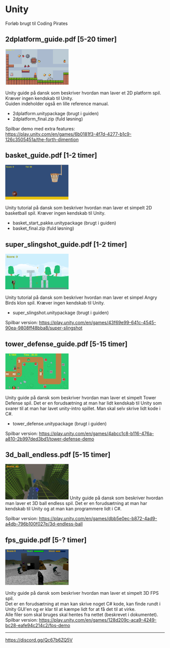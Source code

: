 # Unity
Forløb brugt til Coding Pirates

## 2dplatform_guide.pdf [5-20 timer]  
<img src="images/2dplatform_guide.png" width="200">  

Unity guide på dansk som beskriver hvordan man laver et 2D platform spil. Kræver ingen kendskab til Unity.  
Guiden indeholder også en lille reference manual.
* 2dplatform.unitypackage (brugt i guiden)  
* 2dplatform_final.zip (fuld løsning)  

Spilbar demo med extra features: https://play.unity.com/en/games/6b0181f3-4f7d-4277-b1c9-126c3505451a/the-forth-dimention  


## basket_guide.pdf [1-2 timer]  
<img src="images/basket_guide.png" width="200">

Unity tutorial på dansk som beskriver hvordan man laver et simpelt 2D basketball spil. Kræver ingen kendskab til Unity.  
* basket_start_pakke.unitypackage (brugt i guiden)  
* basket_final.zip (fuld løsning)

## super_slingshot_guide.pdf [1-2 timer]  
<img src="images/super_slingshot_guide.png" width="200">

Unity tutorial på dansk som beskriver hvordan man laver et simpel Angry Birds klon spil. Kræver ingen kendskab til Unity.  
* super_slingshot.unitypackage (brugt i guiden)  

Spilbar version: https://play.unity.com/en/games/43f69e99-641c-4545-90ea-9808ff48bba8/super-slingshot  


## tower_defense_guide.pdf [5-15 timer]  
<img src="images/tower_defense_guide.png" width="200">

Unity guide på dansk som beskriver hvordan man laver et simpelt Tower Defense spil.
Det er en forudsætning at man har lidt kendskab til Unity som svarer til at man har lavet unity-intro spillet. Man skal selv skrive lidt kode i C#.  
* tower_defense.unitypackage (brugt i guiden)  

Spilbar version: https://play.unity.com/en/games/4abcc1c8-b116-476a-a810-2b997ded3bd1/tower-defense-demo  


## 3d_ball_endless.pdf [5-15 timer]
<img src="images/3dball_guide.jpg" width="200">
Unity guide på dansk som beskriver hvordan man laver et 3D ball endless spil.
Det er en forudsætning at man har kendskab til Unity og at man kan programmere lidt i C#.

Spilbar version: https://play.unity.com/en/games/dbb5e0ec-b872-4ad9-a4db-796b100f027e/3d-endless-ball  


## fps_guide.pdf [5-? timer]  
<img src="images/fps_guide.png" width="200">

Unity guide på dansk som beskriver hvordan man laver et simpelt 3D FPS spil.  
Det er en forudsætning at man kan skrive noget C# kode, kan finde rundt i Unity GUI'en og er klar til at kæmpe lidt for at få det til at virke.  
Alle filer som skal bruges skal hentes fra nettet (beskrevet i dokumentet).  
Spilbar version: https://play.unity.com/en/games/128d209c-aca9-4249-bc28-eafe94c214c2/fps-demo  

  
---    
https://discord.gg/Qc67b6ZQ5V
